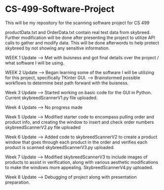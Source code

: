 # CS-499-Software-Project
This will be my repository for the scanning software project for CS 499

productData.txt and OrderData.txt contain real test data from skybreed. Further modification will be done after presenting the project to utilize API calls to gather and modify data. This will be done afterwords to help protect skybreed by not showing any sensitive information.

WEEK 1 Update --> Met with buisness and got final details over the project / what software I will be using. 

WEEK 2 Update --> Began learning some of the software I will be utilizing for this project, specifically TKinter GUI.
              --> Brainstormed possible workflows to determine best path forward with the buisness.

Week 3 Update --> Started working on basic code for the GUI in Python. Current skybreedScannerV1.py file uploaded.

Week 4 Update --> No progress made

Week 5 Update --> Modified starter code to encompass pulling order and product info, and creating the window to insert and check order numbers skybreedScannerV2.py file uploaded

Week 6 Update --> Added code to skybreedScannerV2 to create a product window that goes through each product in the order and verifies each product is scanned skybreedScannerV3.py uploaded.

Week 7 Update --> Modified skybreedScannerV3 to include images of products to assist in verification, along with various aesthetic modifications to make the windows more appealing. SkybreedScannerV4.py uploaded.

Week 8 Update --> Debugging of project along with presentation preparation.
